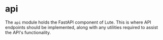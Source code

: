 # api

The `api` module holds the FastAPI component of Lute. This is where API endpoints should be implemented, along with any utilities required to assist the API's functionality.